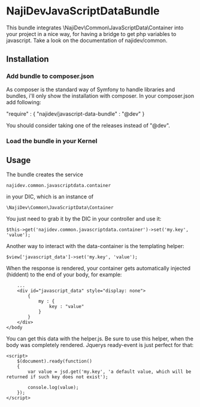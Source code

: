# NajiDevJavaScriptDataBundle

This bundle integrates \NajiDev\Common\JavaScriptData\Container into your project in a nice way, for having a bridge to
get php variables to javascript. Take a look on the documentation of najidev/common.

## Installation

### Add bundle to composer.json

As composer is the standard way of Symfony to handle libraries and bundles, i'll only show the installation with
composer. In your composer.json add following:

  "require" : {
		"najidev/javascript-data-bundle" : "@dev"
	}

You should consider taking one of the releases instead of "@dev".

### Load the bundle in your Kernel

## Usage

The bundle creates the
service

	najidev.common.javascriptdata.container

in your DIC, which is an instance of

	\NajiDev\Common\JavaScriptData\Container

You just need to grab it by the DIC in your controller and use it:

	$this->get('najidev.common.javascriptdata.container')->set('my.key', 'value');

Another way to interact with the data-container is the templating
helper:

	$view['javascript_data']->set('my.key', 'value');

When the response is rendered, your container gets automatically injected (hiddent) to the end of your body, for
example:

		...
		<div id="javascript_data" style="display: none">
			{
				my : {
					key : "value"
				}
			}
		</div>
	</body

You can get this data with the helper.js. Be sure to use this helper, when the body was completely rendered. Jquerys
ready-event is just perfect for that:

	<script>
		$(document).ready(function()
		{
			var value = jsd.get('my.key', 'a default value, which will be returned if such key does not exist');

			console.log(value);
		});
	</script>